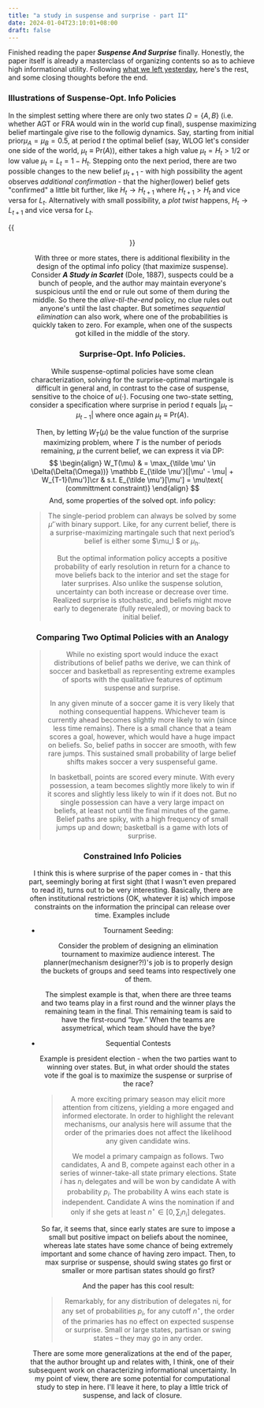 ```yaml
---
title: "a study in suspense and surprise - part II"
date: 2024-01-04T23:10:01+08:00
draft: false
---
```


Finished reading the paper ***Suspense And Surprise*** finally. Honestly, the paper itself is already a masterclass  of organizing contents so as to achieve high informational utility. Following [what we left yesterday](https://aritang.github.io/posts/model_sns/), here's the rest, and some closing thoughts before the end.

### Illustrations of Suspense-Opt. Info Policies

In the simplest setting where there are only two states $\Omega = \{A, B\}$ (i.e. whether AGT or FRA would win in the world cup final), suspense maximizing belief martingale give rise to the followig dynamics. Say, starting from initial prior$\mu_A = \mu_B = 0.5$, at period $t$ the optimal belief (say, WLOG let's consider one side of the world, $\mu_t \equiv \text{Pr}(A)$), either takes a high value $\mu_t = H_t > 1/2$ or low value $\mu_t = L_t = 1 - H_t$. Stepping onto the next period, there are two possible changes to the new belief $\mu_{t + 1}$ - with high possibility the agent observes *additional confirmation* - that the higher(lower) belief gets "confirmed" a little bit further, like $H_t \to H_{t +1}$ where $H_{t + 1} > H_t$ and vice versa for $L_t$. Alternatively with small possibility, a *plot twist* happens, $H_t \to L_{t + 1}$ and vice versa for $L_t$. 

{{<figure align="center" src="/info_design/opt_suspense.jpeg" caption="borrowing a pic from the original paper. in the OPT. suspense martingale, towards next period, belief (circled dot) either stay and strenthen its belief with high possibility, or jump to another extreme with small possibility.">}}

With three or more states, there is additional flexibility in the design of the optimal info policy (that maximize suspense). Consider ***A Study in Scarlet*** (Dole, 1887), suspects could be a bunch of people, and the author may maintain everyone's suspicious until the end or rule out some of them during the middle. So there the *alive-til-the-end* policy, no clue rules out anyone's until the last chapter. But sometimes *sequential elimination* can also work, where one of the probabilities is quickly taken to zero. For example, when one of the suspects got killed in the middle of the story.

### Surprise-Opt. Info Policies.

While suspense-optimal policies have some clean characterization, solving for the surprise-optimal martingale is difficult in general and, in contrast to the case of suspense, sensitive to the choice of $u(·)$. Focusing one two-state setting, consider a specification where surprise in period $t$ equals $|\mu_t  - \mu_{t - 1}|$ where once again $\mu_t \equiv \text{Pr}(A)$. 

Then, by letting $W_T(\mu)$ be the value function of the surprise maximizing problem, where $T$ is the number of periods remaining, $\mu$ the current belief, we can express it via DP:
$$
\begin{align}
W_T(\mu) & = \max_{\tilde \mu' \in \Delta(\Delta(\Omega))} \mathbb E_{\tilde \mu'}[|\mu' - \mu| + W_{T-1}(\mu')]\cr
& s.t.  E_{\tilde \mu'}[\mu'] = \mu\text{ (committment constraint)}
\end{align}
$$
And, some properties of the solved opt. info policy:

> The single-period problem can always be solved by some $\tilde \mu'$ with binary support. Like, for any current belief, there is a surprise-maximizing martingale such that next period’s belief is either some $\mu_l $ or $\mu_h$.
>
> But the optimal information policy accepts a positive probability of early resolution in return for a chance to move beliefs back to the interior and set the stage for later surprises. Also unlike the suspense solution, uncertainty can both increase or decrease over time. Realized surprise is stochastic, and beliefs might move early to degenerate (fully revealed), or moving back to initial belief.

### Comparing Two Optimal Policies with an Analogy

> While no existing sport would induce the exact distributions of belief paths we derive, we can think of soccer and basketball as representing extreme examples of sports with the qualitative features of optimum suspense and surprise.
>
> In any given minute of a soccer game it is very likely that nothing consequential happens. Whichever team is currently ahead becomes slightly more likely to win (since less time remains). There is a small chance that a team scores a goal, however, which would have a huge impact on beliefs. So, belief paths in soccer are smooth, with few rare jumps. This sustained small probability of large belief shifts makes soccer a very suspenseful game.
>
> In basketball, points are scored every minute. With every possession, a team becomes slightly more likely to win if it scores and slightly less likely to win if it does not. But no single possession can have a very large impact on beliefs, at least not until the final minutes of the game. Belief paths are spiky, with a high frequency of small jumps up and down; basketball is a game with lots of surprise.

### Constrained Info Policies

I think this is where surprise of the paper comes in - that this part, seemingly boring at first sight (that I wasn't even prepared to read it), turns out to be very interesting. Basically, there are often institutional restrictions (OK, whatever it is) which impose constraints on the information the principal can release over time. Examples include

- Tournament Seeding:

    Consider the problem of designing an elimination tournament to maximize audience interest. The planner(mechanism designer?!)'s job is to properly design the buckets of groups and seed teams into respectively one of them.

    The simplest example is that, when there are three teams and two teams play in a first round and the winner plays the remaining team in the final. This remaining team is said to have the first-round “bye.” When the teams are assymetrical, which team should have the bye?

- Sequential Contests

    Example is president election - when the two parties want to winning over states. But, in what order should the states vote if the goal is to maximize the suspense or surprise of the race?

    > A more exciting primary season may elicit more attention from citizens, yielding a more engaged and informed electorate. In order to highlight the relevant mechanisms, our analysis here will assume that the order of the primaries does not affect the likelihood any given candidate wins.
    >
    > We model a primary campaign as follows. Two candidates, A and B, compete against each other in a series of winner-take-all state primary elections. State $i$ has $n_i$ delegates and will be won by candidate A with probability $p_i$. The probability A wins each state is independent. Candidate A wins the nomination if and only if she gets at least $n^\star \in [0, \sum_i n_i]$ delegates.

    So far, it seems that, since early states are sure to impose a small but positive impact on beliefs about the nominee, whereas late states have some chance of being extremely important and some chance of having zero impact. Then, to max surprise or suspense, should swing states go first or smaller or more partisan states should go first?

    And the paper has this cool result:

    > Remarkably, for any distribution of delegates ni, for any set of probabilities $p_i$, for any cutoff $n^\star$, the order of the primaries has no effect on expected suspense or surprise. Small or large states, partisan or swing states – they may go in any order.

There are some more generalizations at the end of the paper, that the author brought up and relates with, I think, one of their subsequent work on characterizing informational uncertainty. In my point of view, there are some potential for computational study to step in here. I'll leave it here, to play a little trick of suspense, and lack of closure.
